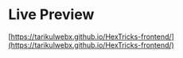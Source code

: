 # Live Preview

[https://tarikulwebx.github.io/HexTricks-frontend/](https://tarikulwebx.github.io/HexTricks-frontend/)

